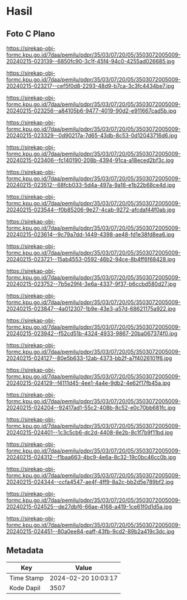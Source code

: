 # Hasil

## Foto C Plano

https://sirekap-obj-formc.kpu.go.id/7daa/pemilu/pdpr/35/03/07/20/05/3503072005009-20240215-023139--6850fc90-3c1f-45f4-94c0-4255ad026685.jpg

https://sirekap-obj-formc.kpu.go.id/7daa/pemilu/pdpr/35/03/07/20/05/3503072005009-20240215-023217--cef5f0d8-2293-48d9-b7ca-3c3fc4434be7.jpg

https://sirekap-obj-formc.kpu.go.id/7daa/pemilu/pdpr/35/03/07/20/05/3503072005009-20240215-023256--a84105b6-9477-4019-90d2-e911667cad5b.jpg

https://sirekap-obj-formc.kpu.go.id/7daa/pemilu/pdpr/35/03/07/20/05/3503072005009-20240215-023329--0d90217a-7d65-43db-8c53-0d12043716d6.jpg

https://sirekap-obj-formc.kpu.go.id/7daa/pemilu/pdpr/35/03/07/20/05/3503072005009-20240215-023406--fc140190-208b-4394-91ca-a18eced2bf3c.jpg

https://sirekap-obj-formc.kpu.go.id/7daa/pemilu/pdpr/35/03/07/20/05/3503072005009-20240215-023512--68fcb033-5d4a-497a-9a16-e1b22b68ce4d.jpg

https://sirekap-obj-formc.kpu.go.id/7daa/pemilu/pdpr/35/03/07/20/05/3503072005009-20240215-023544--f0b85206-9e27-4cab-9272-afcdaf44f0ab.jpg

https://sirekap-obj-formc.kpu.go.id/7daa/pemilu/pdpr/35/03/07/20/05/3503072005009-20240215-023614--9c79a7dd-1449-4398-ae48-fd1e38fd8ea6.jpg

https://sirekap-obj-formc.kpu.go.id/7daa/pemilu/pdpr/35/03/07/20/05/3503072005009-20240215-023721--15ab4553-0592-46b2-94ce-8b4ff6f68428.jpg

https://sirekap-obj-formc.kpu.go.id/7daa/pemilu/pdpr/35/03/07/20/05/3503072005009-20240215-023752--7b5e29f4-3e6a-4337-9f37-b6ccbd580d27.jpg

https://sirekap-obj-formc.kpu.go.id/7daa/pemilu/pdpr/35/03/07/20/05/3503072005009-20240215-023847--4a012307-1b9e-43e3-a57d-68621175a922.jpg

https://sirekap-obj-formc.kpu.go.id/7daa/pemilu/pdpr/35/03/07/20/05/3503072005009-20240215-023942--f52cd51b-4324-4933-9867-20ba067374f0.jpg

https://sirekap-obj-formc.kpu.go.id/7daa/pemilu/pdpr/35/03/07/20/05/3503072005009-20240215-024127--80e5b633-12ab-4373-bb2f-a7f4026101f6.jpg

https://sirekap-obj-formc.kpu.go.id/7daa/pemilu/pdpr/35/03/07/20/05/3503072005009-20240215-024129--f4111d45-4ee1-4a4e-9db2-4e62f17fb45a.jpg

https://sirekap-obj-formc.kpu.go.id/7daa/pemilu/pdpr/35/03/07/20/05/3503072005009-20240215-024204--92417ad1-55c2-408b-8c52-e0c70bb681fc.jpg

https://sirekap-obj-formc.kpu.go.id/7daa/pemilu/pdpr/35/03/07/20/05/3503072005009-20240215-024401--1c3c5cb6-dc2d-4408-8e2b-8c1f7b9f11bd.jpg

https://sirekap-obj-formc.kpu.go.id/7daa/pemilu/pdpr/35/03/07/20/05/3503072005009-20240215-024312--f1baa663-4bc9-4e6a-8c32-19c0bc46cc0b.jpg

https://sirekap-obj-formc.kpu.go.id/7daa/pemilu/pdpr/35/03/07/20/05/3503072005009-20240215-024344--ccfa4547-ae4f-4ff9-8a2c-bb2d5e789bf2.jpg

https://sirekap-obj-formc.kpu.go.id/7daa/pemilu/pdpr/35/03/07/20/05/3503072005009-20240215-024525--de27dbf6-66ae-4168-a419-1ce61f0d1d5a.jpg

https://sirekap-obj-formc.kpu.go.id/7daa/pemilu/pdpr/35/03/07/20/05/3503072005009-20240215-024451--80a0ee84-eaff-43fb-9cd2-89b2a419c3dc.jpg


## Metadata

| Key        | Value               |
| ---------- | ------------------- |
| Time Stamp | 2024-02-20 10:03:17 |
| Kode Dapil | 3507                |




